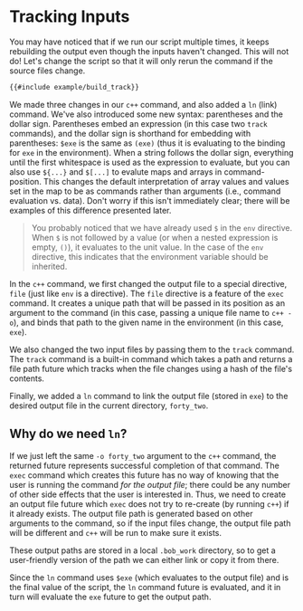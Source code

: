 # Tracking Inputs

You may have noticed that if we run our script multiple times, it keeps
rebuilding the output even though the inputs haven't changed. This will not do!
Let's change the script so that it will only rerun the command if the source
files change.

```sh
{{#include example/build_track}}
```

We made three changes in our `c++` command, and also added a `ln` (link)
command. We've also introduced some new syntax: parentheses and the dollar sign.
Parentheses embed an expression (in this case two `track` commands), and the
dollar sign is shorthand for embedding with parentheses: `$exe` is the same as
`(exe)` (thus it is evaluating to the binding for `exe` in the environment).
When a string follows the dollar sign, everything until the first whitespace is
used as the expression to evaluate, but you can also use `${...}` and `$[...]`
to evalute maps and arrays in command-position. This changes the default
interpretation of array values and values set in the map to be as commands
rather than arguments (i.e., command evaluation vs. data). Don't worry if this
isn't immediately clear; there will be examples of this difference presented
later.

> You probably noticed that we have already used `$` in the `env` directive.
> When `$` is not followed by a value (or when a nested expression is empty,
> `()`), it evaluates to the unit value. In the case of the `env` directive,
> this indicates that the environment variable should be inherited.

In the `c++` command, we first changed the output file to a special directive,
`file` (just like `env` is a directive). The `file` directive is a feature of
the `exec` command. It creates a unique path that will be passed in its position
as an argument to the command (in this case, passing a unique file name to `c++
-o`), and binds that path to the given name in the environment (in this case,
`exe`).

We also changed the two input files by passing them to the `track` command. The
`track` command is a built-in command which takes a path and returns a file path
future which tracks when the file changes using a hash of the file's contents.

Finally, we added a `ln` command to link the output file (stored in `exe`) to
the desired output file in the current directory, `forty_two`.

## Why do we need `ln`?

If we just left the same `-o forty_two` argument to the `c++` command, the
returned future represents successful completion of that command. The `exec`
command which creates this future has no way of knowing that the user is running
the command _for the output file_; there could be any number of other side
effects that the user is interested in. Thus, we need to create an output file
future which `exec` does not try to re-create (by running `c++`) if it already
exists. The output file path is generated based on other arguments to the
command, so if the input files change, the output file path will be different
and `c++` will be run to make sure it exists.

These output paths are stored in a local `.bob_work` directory, so to get a
user-friendly version of the path we can either link or copy it from there.

Since the `ln` command uses `$exe` (which evaluates to the output file) and is
the final value of the script, the `ln` command future is evaluated, and it in
turn will evaluate the `exe` future to get the output path.
